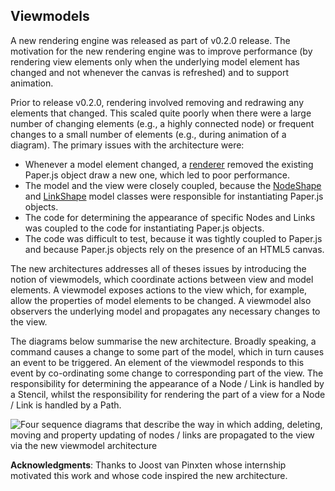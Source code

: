 ## Viewmodels

A new rendering engine was released as part of v0.2.0 release. The motivation for the new rendering engine was to improve performance (by rendering view elements only when the underlying model element has changed and not whenever the canvas is refreshed) and to support animation.

Prior to release v0.2.0, rendering involved removing and redrawing any elements that changed. This scaled quite poorly when there were a large number of changing elements (e.g., a highly connected node) or frequent changes to a small number of elements (e.g., during animation of a diagram). The primary issues with the architecture were:

  * Whenever a model element changed, a [renderer](https://github.com/louismrose/eugenia-live/blob/v0.1/app/views/drawings/element_renderer.coffee) removed the existing Paper.js object draw a new one, which led to poor performance.
  * The model and the view were closely coupled, because the [NodeShape](https://github.com/louismrose/eugenia-live/blob/v0.1/app/models/node_shape.coffee) and [LinkShape](https://github.com/louismrose/eugenia-live/blob/v0.1/app/models/link_shape.coffee) model classes were responsible for instantiating Paper.js objects.
  * The code for determining the appearance of specific Nodes and Links was coupled to the code for instantiating Paper.js objects.
  * The code was difficult to test, because it was tightly coupled to Paper.js and because Paper.js objects rely on the presence of an HTML5 canvas.
  
The new architectures addresses all of theses issues by introducing the notion of viewmodels, which coordinate actions between view and model elements. A viewmodel exposes actions to the view which, for example, allow the properties of model elements to be changed. A viewmodel also observers the underlying model and propagates any necessary changes to the view.

The diagrams below summarise the new architecture. Broadly speaking, a command causes a change to some part of the model, which in turn causes an event to be triggered. An element of the viewmodel responds to this event by co-ordinating some change to corresponding part of the view. The responsibility for determining the appearance of a Node / Link is handled by a Stencil, whilst the responsibility for rendering the part of a view for a Node / Link is handled by a Path.

![Four sequence diagrams that describe the way in which adding, deleting, moving and property updating of nodes / links are propagated to the view via the new viewmodel architecture](../../../../raw/master/doc/design/viewmodel.png)

**Acknowledgments**: Thanks to Joost van Pinxten whose internship motivated this work and whose code inspired the new architecture.